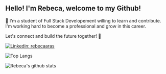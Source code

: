 
## Hello! I'm Rebeca, welcome to my Github!

🚀 I'm a student of Full Stack Developement willing to learn and contribute. I'm working hard to become a professional and grow in this career.

Let's connect and build the future together! 🌟

[![Linkedin: rebecaaras](https://img.shields.io/badge/-rebecaaras-blue?style=flat-square&logo=Linkedin&logoColor=white&link=https://www.linkedin.com/in/rebecaaras/)](https://www.linkedin.com/in/rebecaara/)

![Top Langs](https://github-readme-stats.vercel.app/api/top-langs/?username=rebecaaras&layout=compact&theme=light&hide_border=true)

![Rebeca's github stats](https://github-readme-stats.vercel.app/api?username=rebecaaras&show_icons=true&hide_border=true&theme=light)
